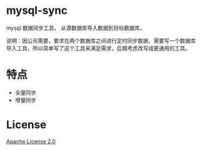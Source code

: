 # mysql-sync

mysql 数据同步工具， 从源数据库导入数据到目标数据库。

说明：因公司需要，要求在两个数据库之间进行定时同步数据、需要写一个数据库导入工具，所以简单写了这个工具来满足需求，后期考虑改写成更通用的工具。

# 特点
* 全量同步
* 增量同步

# License
[Apache License 2.0](https://)